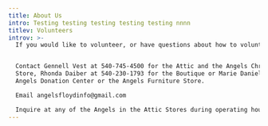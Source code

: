 ```yaml
---
title: About Us
intro: Testing testing testing testing testing nnnn
titlev: Volunteers
introv: >-
  If you would like to volunteer, or have questions about how to volunteer,


  Contact Gennell Vest at 540-745-4500 for the Attic and the Angels Christmas
  Store, Rhonda Daiber at 540-230-1793 for the Boutique or Marie Daniel for the
  Angels Donation Center or the Angels Furniture Store.

  Email angelsfloydinfo@gmail.com

  Inquire at any of the Angels in the Attic Stores during operating hours
---
```


